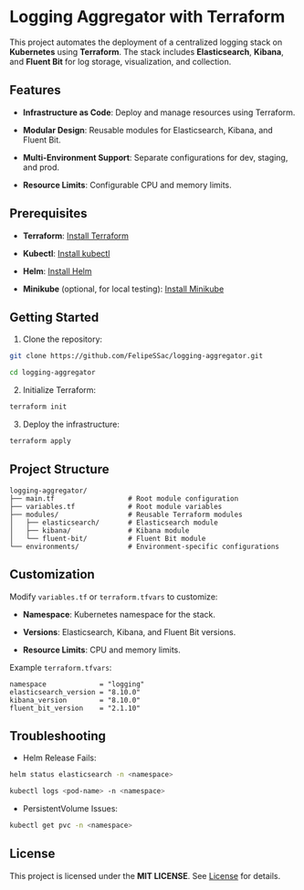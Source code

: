 # Logging Aggregator with Terraform

This project automates the deployment of a centralized logging stack on __Kubernetes__ using __Terraform__. The stack includes __Elasticsearch__, __Kibana__, and __Fluent Bit__ for log storage, visualization, and collection.

## Features
- __Infrastructure as Code__: Deploy and manage resources using Terraform.

- __Modular Design__: Reusable modules for Elasticsearch, Kibana, and Fluent Bit.

- __Multi-Environment Support__: Separate configurations for dev, staging, and prod.

- __Resource Limits__: Configurable CPU and memory limits.

## Prerequisites
- __Terraform__: [Install Terraform](https://learn.hashicorp.com/tutorials/terraform/install-cli)

- __Kubectl__: [Install kubectl](https://kubernetes.io/docs/tasks/tools/install-kubectl/)

- __Helm__: [Install Helm](https://helm.sh/docs/intro/install/)

- __Minikube__ (optional, for local testing): [Install Minikube](https://minikube.sigs.k8s.io/docs/start/)

## Getting Started
1. Clone the repository:
```bash
git clone https://github.com/FelipeSSac/logging-aggregator.git

cd logging-aggregator
```

2. Initialize Terraform:
```bash
terraform init
```

3. Deploy the infrastructure:
```bash
terraform apply
```

## Project Structure
```
logging-aggregator/
├── main.tf                  # Root module configuration
├── variables.tf             # Root module variables
├── modules/                 # Reusable Terraform modules
│   ├── elasticsearch/       # Elasticsearch module
│   ├── kibana/              # Kibana module
│   └── fluent-bit/          # Fluent Bit module
└── environments/            # Environment-specific configurations
```

## Customization
Modify `variables.tf` or `terraform.tfvars` to customize:

- __Namespace__: Kubernetes namespace for the stack.

- __Versions__: Elasticsearch, Kibana, and Fluent Bit versions.

- __Resource Limits__: CPU and memory limits.

Example `terraform.tfvars`:

```hcl
namespace             = "logging"
elasticsearch_version = "8.10.0"
kibana_version        = "8.10.0"
fluent_bit_version    = "2.1.10"
```

## Troubleshooting

- Helm Release Fails:
```bash
helm status elasticsearch -n <namespace>

kubectl logs <pod-name> -n <namespace>
```

- PersistentVolume Issues:
```bash
kubectl get pvc -n <namespace>
```

## License
This project is licensed under the __MIT LICENSE__. See [License](https://license/) for details.